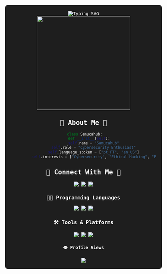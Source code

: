 <div align="center" style="background-color: #1e1e1e; color: #ffffff; padding: 20px; border-radius: 10px; font-family: 'Fira Code', monospace;">
  <!-- Welcome Message with Animation -->
  <div>
    <img src="https://readme-typing-svg.demolab.com?font=Fira+Code&weight=600&size=28&duration=4000&pause=1000&color=00CCFF&center=true&vCenter=true&width=700&lines=%E2%AD%90+Welcome+to+Samucahub's+Terminal+%E2%AD%90;root%40Samucahub%3A%7E%23+whoami;%F0%9F%94%90+Cybersecurity+%7C+Ethical+Hacker+%F0%9F%94%90;%F0%9F%92%BB+Programmer+%7C+C+%7C+Python+%7C+C%23+%F0%9F%92%BB" alt="Typing SVG"/>
  </div>
<img src="Ao.gif" width="300">

<h2>🌟 About Me 🌟</h2>

 ```python
  class Samucahub:
      def __init__(self):
          self.name = "Samucahub"
          self.role = "Cybersecurity Enthusiast"
          self.language_spoken = ["pt_PT", "en_US"]
          self.interests = ["Cybersecurity", "Ethical Hacking", "Programming"]
  ```

  <h2>💫 Connect With Me 💫</h2>
  <p>
    <a href="mailto:samu.plantaarvores@gmail.com">
      <img src="https://img.shields.io/badge/Gmail-D14836?style=for-the-badge&logo=gmail&logoColor=white"/>
    </a>
    <a href="https://x.com/CyberSamu_">
      <img src="https://img.shields.io/badge/X-000000?style=for-the-badge&logo=twitter&logoColor=white"/>
    </a>
    <a href="https://www.instagram.com/cybersamu_/">
      <img src="https://img.shields.io/badge/Instagram-E4405F?style=for-the-badge&logo=instagram&logoColor=white"/>
    </a>
  </p>
  
  <h3>👨‍💻 Programming Languages</h3>
<p>
  <img src="https://img.shields.io/badge/Python-3776AB?style=for-the-badge&logo=python&logoColor=white"/>
  <img src="https://img.shields.io/badge/C-00599C?style=for-the-badge&logo=c&logoColor=white"/>
  <img src="https://img.shields.io/badge/C%23-239120?style=for-the-badge&logo=c-sharp&logoColor=white"/>
</p>

  <h3>🛠 Tools & Platforms</h3>
  <p>
    <img src="https://img.shields.io/badge/Linux-FCC624?style=for-the-badge&logo=linux&logoColor=black"/>
    <img src="https://img.shields.io/badge/Kali_Linux-557C94?style=for-the-badge&logo=kali-linux&logoColor=white"/>
    <img src="https://img.shields.io/badge/Git-F05032?style=for-the-badge&logo=git&logoColor=white"/>
  </p>

  <h4>👁️ Profile Views</h4>
  <img src="https://profile-counter.glitch.me/Samucahub/count.svg"/>
</div>
